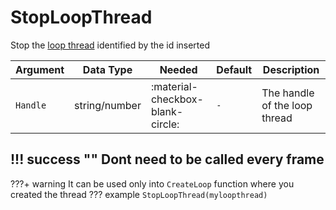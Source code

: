 # StopLoopThread
Stop the [loop thread](https://utility-library.github.io/client/native/LoopThread/) identified by the id inserted

| Argument              | Data Type                            | Needed                    | Default         | Description
| ----------------------| ------------------------------------ | ------------------------- |-----------------|-------------
| `Handle`                | string/number | :material-checkbox-blank-circle: | `-` | The handle of the loop thread

!!! success ""
    Dont need to be called every frame
---
???+ warning
    It can be used only into `CreateLoop` function where you created the thread
??? example
    ```
    StopLoopThread(myloopthread)
    ```